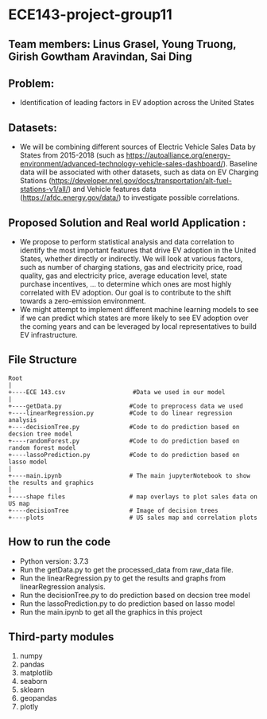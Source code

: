 # ECE143-project-group11
## Team members: Linus Grasel, Young Truong, Girish Gowtham Aravindan, Sai Ding 
## Problem:
- Identification of leading factors in EV adoption across the United States
## Datasets:
- We will be combining different sources of Electric Vehicle Sales Data by States from 2015-2018 (such
as https://autoalliance.org/energy-environment/advanced-technology-vehicle-sales-dashboard/). Baseline
data will be associated with other datasets, such as data on EV Charging Stations
(https://developer.nrel.gov/docs/transportation/alt-fuel-stations-v1/all/) and Vehicle features data
(https://afdc.energy.gov/data/) to investigate possible correlations.
## Proposed Solution and Real world Application :
- We propose to perform statistical analysis and data correlation to identify the most important features
that drive EV adoption in the United States, whether directly or indirectly. We will look at various
factors, such as number of charging stations, gas and electricity price, road quality, gas and
electricity price, average education level, state purchase incentives, ... to determine which ones are
most highly correlated with EV adoption. Our goal is to contribute to the shift towards a zero-emission
environment.
- We might attempt to implement different machine learning models to see if we can predict which states
are more likely to see EV adoption over the coming years and can be leveraged by local representatives
to build EV infrastructure. 

## File Structure

```
Root
|
+----ECE 143.csv                   #Data we used in our model
|
+----getData.py                   #Code to preprocess data we used
+----linearRegression.py          #Code to do linear regression analysis
+----decisionTree.py              #Code to do prediction based on decsion tree model
+----randomForest.py              #Code to do prediction based on random forest model
+----lassoPrediction.py           #Code to do prediction based on lasso model
|
+----main.ipynb                   # The main jupyterNotebook to show the results and graphics
|
+----shape files                  # map overlays to plot sales data on US map
+----decisionTree                 # Image of decision trees 
+----plots                        # US sales map and correlation plots
```
## How to run the code
- Python version: 3.7.3
- Run the getData.py to get the processed_data from raw_data file.
- Run the linearRegression.py to get the results and graphs from linearRegression analysis.
- Run the decisionTree.py to do prediction based on decsion tree model
- Run the lassoPrediction.py to do prediction based on lasso model
- Run the main.ipynb to get all the graphics in this project
## Third-party modules
1. numpy
2. pandas
3. matplotlib
4. seaborn
5. sklearn
6. geopandas
7. plotly

